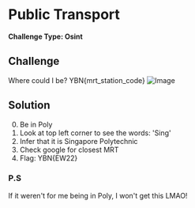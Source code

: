 # Public Transport

**Challenge Type: Osint**  

## Challenge

Where could I be? YBN{mrt_station_code}
![Image](image_pt1.jpeg)

## Solution 

0) Be in Poly
1) Look at top left corner to see the words: 'Sing'
2) Infer that it is Singapore Polytechnic
3) Check google for closest MRT
4) Flag: YBN{EW22}

### P.S

If it weren't for me being in Poly, I won't get this LMAO!
